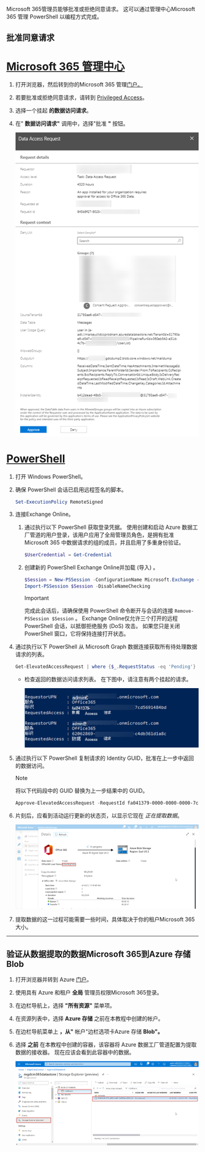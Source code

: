 <!-- markdownlint-disable MD002 MD041 -->

Microsoft 365管理员能够批准或拒绝同意请求。 这可以通过管理中心Microsoft 365 管理 PowerShell 以编程方式完成。

## <a name="approve-consent-requests"></a>批准同意请求

# <a name="microsoft-365-admin-center"></a>[Microsoft 365 管理中心](#tab/Microsoft365)

1. 打开浏览器，然后转到你的Microsoft 365 管理[门户。](https://admin.microsoft.com)

1. 若要批准或拒绝同意请求，请转到 [Privileged Access](https://portal.office.com/adminportal/home#/Settings/PrivilegedAccess)。

1. 选择一个挂起 **的数据访问请求**。

1. 在" **数据访问请求"** 调用中，选择"批准 **"** 按钮。

    ![显示数据访问权限请求等待许可审批的屏幕截图Microsoft 365 管理中心。](images/data-connect-m365-approve.png)

# <a name="powershell"></a>[PowerShell](#tab/PowerShell)

1. 打开 Windows PowerShell。
1. 确保 PowerShell 会话已启用远程签名的脚本。

    ```powershell
    Set-ExecutionPolicy RemoteSigned
    ```

1. 连接Exchange Online。

    1. 通过执行以下 PowerShell 获取登录凭据。 使用创建和启动 Azure 数据工厂管道的用户登录，该用户应用了全局管理员角色，是拥有批准 Microsoft 365 中数据请求的组的成员，并且启用了多重身份验证。

        ```powershell
        $UserCredential = Get-Credential
        ```

    1. 创建新的 PowerShell Exchange Online并加载 (导入) 。

        ```powershell
        $Session = New-PSSession -ConfigurationName Microsoft.Exchange -ConnectionUri https://ps.protection.outlook.com/powershell-liveid/ -Credential $UserCredential -Authentication Basic -AllowRedirection
        Import-PSSession $Session -DisableNameChecking
        ```

        > [!IMPORTANT]
        > 完成此会话后，请确保使用 PowerShell 命令断开与会话的连接 `Remove-PSSession $Session` 。 Exchange Online仅允许三个打开的远程 PowerShell 会话，以抵御拒绝服务 (DoS) 攻击。 如果您只是关闭 PowerShell 窗口，它将保持连接打开状态。

1. 通过执行以下 PowerShell 从 Microsoft Graph 数据连接获取所有待处理数据请求的列表。

    ```powershell
    Get-ElevatedAccessRequest | where {$_.RequestStatus -eq 'Pending'} | select RequestorUPN, Service, Identity, RequestedAccess | fl
    ```

    - 检查返回的数据访问请求列表。 在下图中，请注意有两个挂起的请求。

        ![Screenshot showing a list of pending requests formatted as a list in a PowerShell console.](images/data-connect-ps-pending-requests.png)

1. 通过执行以下 PowerShell 复制请求的 Identity GUID，批准在上一步中返回的数据访问。

    > [!NOTE]
    > 将以下代码段中的 GUID 替换为上一步结果中的 GUID。

    ```powershell
    Approve-ElevatedAccessRequest -RequestId fa041379-0000-0000-0000-7cd5691484bd -Comment 'approval request granted'
    ```

1. 片刻后，应看到活动运行更新的状态页，以显示它现在 _正在提取数据_。

    ![显示数据工厂服务的 Azure 门户 UI 的屏幕截图，其中加载状态现在显示为"正在提取数据"。](images/data-connect-adf-extraction-approved.png)

1. 提取数据的这一过程可能需要一些时间，具体取决于你的租户Microsoft 365大小。

---

## <a name="verify-extracted-data-from-microsoft-365-to-azure-storage-blob"></a>验证从数据提取的数据Microsoft 365到Azure 存储 Blob

1. 打开浏览器并转到 Azure [门户](https://portal.azure.com/)。

1. 使用具有 Azure 和租户 **全局** 管理员权限Microsoft 365登录。

1. 在边栏导航上，选择 **"所有资源"** 菜单项。

1. 在资源列表中，选择 **Azure 存储** 之前在本教程中创建的帐户。

1. 在边栏导航菜单上 **，从"** 帐户"边栏选项卡Azure 存储 **Blob"。**

1. 选择 **之前** 在本教程中创建的容器，该容器将 Azure 数据工厂管道配置为提取数据的接收器。 现在应该会看到此容器中的数据。

    ![显示用于帐户服务的 Azure 门户 UI 存储屏幕截图。 它显示存储提取数据的容器。](images/data-connect-adf-extracted-data-in-blob.png)
